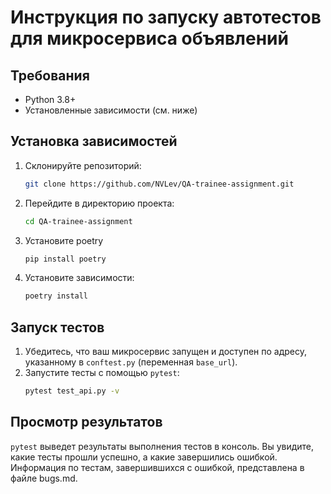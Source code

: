 # Инструкция по запуску автотестов для микросервиса объявлений

## Требования

*   Python 3.8+
*   Установленные зависимости (см. ниже)

## Установка зависимостей

1.  Склонируйте репозиторий:
    ```bash
    git clone https://github.com/NVLev/QA-trainee-assignment.git
    ```
2.  Перейдите в директорию проекта:
    ```bash
    cd QA-trainee-assignment
    ```
3. Установите poetry
    ```bash
   pip install poetry
   ```
3.  Установите зависимости:
    ```bash
    poetry install
    ```

## Запуск тестов

1.  Убедитесь, что ваш микросервис запущен и доступен по адресу, указанному в `conftest.py` (переменная `base_url`).  
2.  Запустите тесты с помощью `pytest`:
    ```bash
    pytest test_api.py -v
    ```
   

## Просмотр результатов

`pytest` выведет результаты выполнения тестов в консоль.  Вы увидите, какие тесты прошли успешно, а какие завершились ошибкой.  Информация по тестам, завершившихся с ошибкой, представлена в файле bugs.md.

